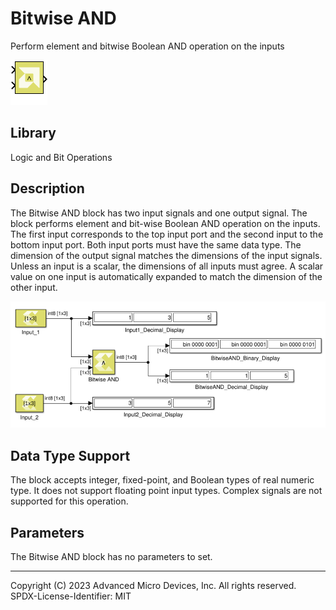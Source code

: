 # Bitwise AND

Perform element and bitwise Boolean AND operation on the inputs

![](./Images/block.png)

## Library

Logic and Bit Operations

## Description

The Bitwise AND block has two input signals and one output signal. The
block performs element and bit-wise Boolean AND operation on the inputs.
The first input corresponds to the top input port and the second input
to the bottom input port. Both input ports must have the same data type.
The dimension of the output signal matches the dimensions of the input
signals. Unless an input is a scalar, the dimensions of all inputs must
agree. A scalar value on one input is automatically expanded to match
the dimension of the other input.


![](./Images/zpc1532106555844.png)

## Data Type Support

The block accepts integer, fixed-point, and Boolean types of real
numeric type. It does not support floating point input types. Complex
signals are not supported for this operation.

## Parameters

The Bitwise AND block has no parameters to set.

--------------
Copyright (C) 2023 Advanced Micro Devices, Inc. All rights reserved.
SPDX-License-Identifier: MIT
